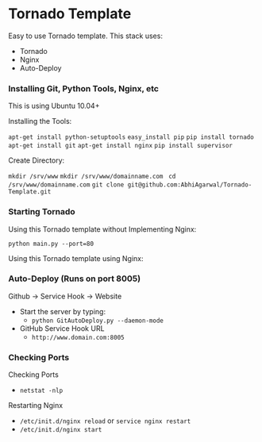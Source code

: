 Tornado Template
================================

Easy to use Tornado template. This stack uses:

- Tornado
- Nginx
- Auto-Deploy

### Installing Git, Python Tools, Nginx, etc

This is using Ubuntu 10.04+

Installing the Tools:

`apt-get install python-setuptools`
`easy_install pip`
`pip install tornado`
`apt-get install git`
`apt-get install nginx`
`pip install supervisor`

Create Directory:

`mkdir /srv/www`
`mkdir /srv/www/domainname.com `
`cd /srv/www/domainname.com`
`git clone git@github.com:AbhiAgarwal/Tornado-Template.git`


### Starting Tornado

Using this Tornado template without Implementing Nginx:

`python main.py --port=80`

Using this Tornado template using Nginx:

### Auto-Deploy (Runs on port 8005) ###

Github -> Service Hook -> Website

- Start the server by typing:
    - `python GitAutoDeploy.py --daemon-mode`
- GitHub Service Hook URL
    - `http://www.domain.com:8005`

### Checking Ports ###

Checking Ports
- `netstat -nlp`

Restarting Nginx
- `/etc/init.d/nginx reload` or `service nginx restart`
- `/etc/init.d/nginx start`

